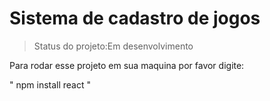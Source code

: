 <h1>Sistema de cadastro de jogos</h1>

>Status do projeto:Em desenvolvimento

Para rodar esse projeto em sua maquina por favor digite:

"
npm install react
"
